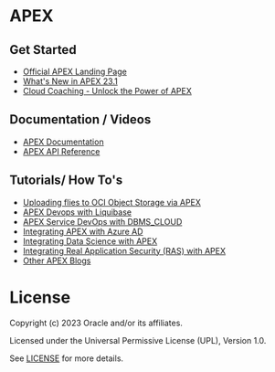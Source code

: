 # APEX

## Get Started
- [Official APEX Landing Page](https://apex.oracle.com/en/)
- [What's New in APEX 23.1](https://apex.oracle.com/en/platform/features/whats-new-231/)
- [Cloud Coaching - Unlock the Power of APEX](https://www.youtube.com/watch?v=6rG_tX8ScBc)

## Documentation / Videos
- [APEX Documentation](https://docs.oracle.com/en/database/oracle/apex/23.1/index.html)
- [APEX API Reference](https://docs.oracle.com/en/database/oracle/apex/23.1/aeapi/#Oracle%C2%AE-APEX)

## Tutorials/ How To's
- [Uploading flies to OCI Object Storage via APEX](https://medium.com/@devpiotrekk/uploading-files-to-oci-object-storage-via-apex-42ad396ec55d)
- [APEX Devops with Liquibase](https://medium.com/@devpiotrekk/start-your-apex-devops-adventure-with-liquibase-f8e45c3d1e6a)
- [APEX Service DevOps with DBMS_CLOUD](https://medium.com/@devpiotrekk/apex-service-can-devops-too-dbms-cloud-on-autonomous-72be9842d2f8https://medium.com/@devpiotrekk/apex-service-can-devops-too-dbms-cloud-on-autonomous-72be9842d2f8)
- [Integrating APEX with Azure AD](https://medium.com/@rana.saeed/can-your-external-users-authenticate-into-your-apex-apps-606e48f9417b)
- [Integrating Data Science with APEX](https://blogs.oracle.com/ai-and-datascience/post/yolov5-models-in-apex-using-oracle-data-science)
- [Integrating Real Application Security (RAS) with APEX](https://medium.com/@rana.saeed/integrating-real-application-security-ras-with-oracle-apex-33892967beff)
- [Other APEX Blogs](https://blogs.oracle.com/apex/)

# License

Copyright (c) 2023 Oracle and/or its affiliates.

Licensed under the Universal Permissive License (UPL), Version 1.0.

See [LICENSE](https://github.com/oracle-devrel/technology-engineering/blob/folder-structure/LICENSE) for more details.
